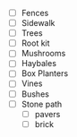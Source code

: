 -  [ ] Fences
-  [ ] Sidewalk
-  [ ] Trees
-  [ ] Root kit
-  [ ] Mushrooms
-  [ ] Haybales
-  [ ] Box Planters
-  [ ] Vines
-  [ ] Bushes
-  [ ] Stone path
	-  [ ] pavers
	-  [ ] brick